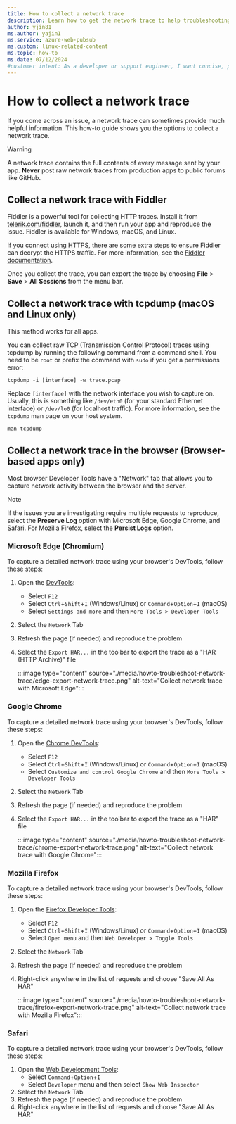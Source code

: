 ```yaml
---
title: How to collect a network trace
description: Learn how to get the network trace to help troubleshooting
author: yjin81
ms.author: yajin1
ms.service: azure-web-pubsub
ms.custom: linux-related-content
ms.topic: how-to 
ms.date: 07/12/2024
#customer intent: As a developer or support engineer, I want concise, platform-specific steps to collect network traces (Fiddler, tcpdump, browser HAR) so that I can diagnose connectivity and messaging issues while protecting sensitive data.
---
```


# How to collect a network trace

If you come across an issue, a network trace can sometimes provide much helpful information. This how-to guide shows you the options to collect a network trace.

> [!WARNING]
> A network trace contains the full contents of every message sent by your app. **Never** post raw network traces from production apps to public forums like GitHub.

## Collect a network trace with Fiddler

Fiddler is a powerful tool for collecting HTTP traces. Install it from [telerik.com/fiddler](https://www.telerik.com/fiddler), launch it, and then run your app and reproduce the issue. Fiddler is available for Windows, macOS, and Linux. 

If you connect using HTTPS, there are some extra steps to ensure Fiddler can decrypt the HTTPS traffic. For more information, see the [Fiddler documentation](https://docs.telerik.com/fiddler/Configure-Fiddler/Tasks/DecryptHTTPS).

Once you collect the trace, you can export the trace by choosing **File** > **Save** > **All Sessions** from the menu bar.

## Collect a network trace with tcpdump (macOS and Linux only)

This method works for all apps.

You can collect raw TCP (Transmission Control Protocol) traces using tcpdump by running the following command from a command shell. You need to be `root` or prefix the command with `sudo` if you get a permissions error:

```console
tcpdump -i [interface] -w trace.pcap
```

Replace `[interface]` with the network interface you wish to capture on. Usually, this is something like `/dev/eth0` (for your standard Ethernet interface) or `/dev/lo0` (for localhost traffic). For more information, see the `tcpdump` man page on your host system.

```console
man tcpdump
```

## Collect a network trace in the browser (Browser-based apps only)

Most browser Developer Tools have a "Network" tab that allows you to capture network activity between the browser and the server. 

> [!NOTE]
> If the issues you are investigating require multiple requests to reproduce, select the **Preserve Log** option with Microsoft Edge, Google Chrome, and Safari. For Mozilla Firefox, select the **Persist Logs** option.

### Microsoft Edge (Chromium)

To capture a detailed network trace using your browser's DevTools, follow these steps:

1. Open the [DevTools](/microsoft-edge/devtools-guide-chromium/):
    * Select `F12`
    * Select `Ctrl`+`Shift`+`I` \(Windows/Linux\) or `Command`+`Option`+`I` \(macOS\)
    * Select `Settings and more` and then `More Tools > Developer Tools`
1. Select the `Network` Tab
1. Refresh the page (if needed) and reproduce the problem
1. Select the `Export HAR...` in the toolbar to export the trace as a "HAR (HTTP Archive)" file

    :::image type="content" source="./media/howto-troubleshoot-network-trace/edge-export-network-trace.png" alt-text="Collect network trace with Microsoft Edge":::

### Google Chrome

To capture a detailed network trace using your browser's DevTools, follow these steps:

1. Open the [Chrome DevTools](https://developers.google.com/web/tools/chrome-devtools):
    * Select `F12` 
    * Select `Ctrl`+`Shift`+`I` \(Windows/Linux\) or `Command`+`Option`+`I` \(macOS\)  
    * Select `Customize and control Google Chrome` and then `More Tools > Developer Tools`
1. Select the `Network` Tab
1. Refresh the page (if needed) and reproduce the problem
1. Select the `Export HAR...` in the toolbar to export the trace as a "HAR" file

    :::image type="content" source="./media/howto-troubleshoot-network-trace/chrome-export-network-trace.png" alt-text="Collect network trace with Google Chrome":::

### Mozilla Firefox

To capture a detailed network trace using your browser's DevTools, follow these steps:

1. Open the [Firefox Developer Tools](https://developer.mozilla.org/en-US/docs/Tools):
    * Select `F12`
    * Select `Ctrl`+`Shift`+`I` \(Windows/Linux\) or `Command`+`Option`+`I` \(macOS\) 
    * Select `Open menu` and then `Web Developer > Toggle Tools`
1. Select the `Network` Tab
1. Refresh the page (if needed) and reproduce the problem
1. Right-click anywhere in the list of requests and choose "Save All As HAR"

    :::image type="content" source="./media/howto-troubleshoot-network-trace/firefox-export-network-trace.png" alt-text="Collect network trace with Mozilla Firefox":::

### Safari

To capture a detailed network trace using your browser's DevTools, follow these steps:

1. Open the [Web Development Tools](https://developer.apple.com/safari/tools/):
    * Select `Command`+`Option`+`I`
    * Select `Developer` menu and then select `Show Web Inspector` 
1. Select the `Network` Tab
1. Refresh the page (if needed) and reproduce the problem
1. Right-click anywhere in the list of requests and choose "Save All As HAR"
